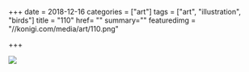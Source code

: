 +++
date = 2018-12-16
categories = ["art"]
tags = ["art", "illustration", "birds"]
title = "110"
href= ""
summary=""
featuredimg = "//konigi.com/media/art/110.png"

+++

<img src="//konigi.com/media/art/110.png" />

